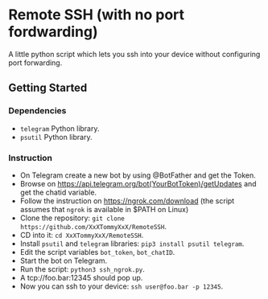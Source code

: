 # Remote SSH (with no port fordwarding)
A little python script which lets you ssh into your device without configuring port forwarding.

## Getting Started

### Dependencies

* `telegram` Python library.
* `psutil` Python library.

### Instruction

* On Telegram create a new bot by using @BotFather and get the Token.
* Browse on https://api.telegram.org/bot(YourBotToken)/getUpdates and get the chatid variable.
* Follow the instruction on https://ngrok.com/download (the script assumes that `ngrok` is available in $PATH on Linux)
* Clone the repository: `git clone https://github.com/XxXTommyXxX/RemoteSSH`.
* CD into it: `cd XxXTommyXxX/RemoteSSH`.
* Install `psutil` and `telegram` libraries: `pip3 install psutil telegram`.
* Edit the script variables `bot_token`, `bot_chatID`.
* Start the bot on Telegram.
* Run the script: `python3 ssh_ngrok.py`.
* A tcp://foo.bar:12345 should pop up.
* Now you can ssh to your device: `ssh user@foo.bar -p 12345`.
